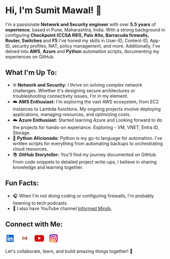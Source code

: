 # Hi, I'm Sumit Mawal! 👋

I'm a passionate **Network and Security engineer** with over **5.5 years** of **experience**, based in Pune, Maharashtra, India. With a strong background in configuring **Checkpoint (CCSA R81), Palo Alto, Barracuda firewalls, Router, Switches** and **F5** I've honed my skills in User-ID, Content-ID, App-ID, security profiles, NAT, policy management, and more. Additionally, I've delved into **AWS**, **Azure** and **Python** automation scripts, documenting my experiences on GitHub.

## What I'm Up To:

- 🌐 **Network and Security:** I thrive on solving complex network challenges. Whether it's designing secure architectures or troubleshooting connectivity issues, I'm in my element.
- ☁️ **AWS Enthusiast:** I'm exploring the vast AWS ecosystem, from EC2 instances to Lambda functions. My ongoing projects involve deploying applications, managing resources, and optimizing costs.
- ☁️ **Azure Enthusiast:** Started learning Azure and Looking forward to do the projects for hands-on experiance. Exploring - VM, VNET, Entra ID, Storage.
- 🐍 **Python Aficionado:** Python is my go-to language for automation. I've written scripts for everything from automating backups to orchestrating cloud resources.
- 📚 **GitHub Storyteller:** You'll find my journey documented on GitHub. From code snippets to detailed project write-ups, I believe in sharing knowledge and learning together.

## Fun Facts:

- 🎧 When I'm not doing coding or configuring firewalls, I'm probably listening to tech podcasts.
- 🎥 I also have YouTube channel <a href="https://www.youtube.com/@SumitM_informedminds" target="_blank">Informed Minds</a>.

## Connect with Me:

<p>
  <a href="https://www.linkedin.com/in/sumitsmawal" target="_blank"><img src="https://github.com/SumitMawal/SumitMawal/blob/main/icons/linkedin-svgrepo-com%20(1).svg" height="30" width="30"></a>
  &nbsp;&nbsp;
  <a href="mailto:mawal.sumit22@gmail.com" target="_blank"><img src="https://github.com/SumitMawal/SumitMawal/blob/main/icons/Gmail.svg" height="30" width="30"></a>
  &nbsp;&nbsp;
  <a href="https://www.youtube.com/@SumitM_informedminds" target="_blank"><img src="https://github.com/SumitMawal/SumitMawal/blob/main/icons/youtube-color-svgrepo-com.svg" height="30" width="30"></a>
  &nbsp;&nbsp;
  <a href="https://www.instagram.com/informedmindsbysumit" target="_blank"><img src="https://github.com/SumitMawal/SumitMawal/blob/main/icons/instagram-1-svgrepo-com.svg" height="30" width="30"></a>
</p>
<!--
<p>
<img src="https://github-readme-stats.vercel.app/api?username=SumitMawal&show_icons=true" alt="SumitMawal">
</p>
-->

Let's collaborate, learn, and build amazing things together! 🚀

